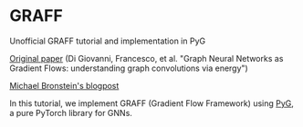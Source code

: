 # GRAFF
Unofficial GRAFF tutorial and implementation in PyG

[Original paper](https://arxiv.org/pdf/2206.10991.pdf) (Di Giovanni, Francesco, et al. "Graph Neural Networks as Gradient Flows: understanding graph convolutions via energy")

[Michael Bronstein's blogpost](https://towardsdatascience.com/graph-neural-networks-as-gradient-flows-4dae41fb2e8a)

In this tutorial, we implement GRAFF (Gradient Flow Framework) using [PyG](https://www.pyg.org/), a pure PyTorch library for GNNs.
